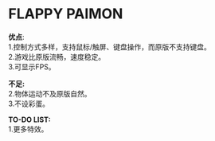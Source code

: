 # FLAPPY PAIMON 

<strong>优点</strong>:\
1.控制方式多样，支持鼠标/触屏、键盘操作，而原版不支持键盘。\
2.游戏比原版流畅，速度稳定。\
3.可显示FPS。

<strong>不足:</strong>\
2.物体运动不及原版自然。\
3.不设彩蛋。

<strong>TO-DO LIST:</strong>\
1.更多特效。